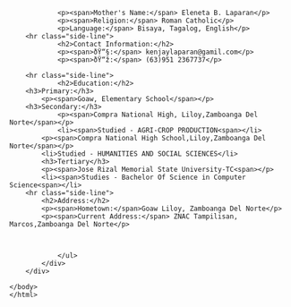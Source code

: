 				<p><span>Mother's Name:</span> Eleneta B. Laparan</p>
				<p><span>Religion:</span> Roman Catholic</p>
				<p>Language:</span> Bisaya, Tagalog, English</p>
		<hr class="side-line">
				<h2>Contact Information:</h2>
				<p><span>ðŸ“§:</span> kenjaylaparan@gamil.com</p>
				<p><span>ðŸ“ž:</span> (63)951 2367737</p>
				
		<hr class="side-line">
				<h2>Education:</h2>
		<h3>Primary:</h3>
			<p><span>Goaw, Elementary School</span></p>
		<h3>Secondary:</h3>
				<p><span>Compra National High, Liloy,Zamboanga Del Norte</span></p>
				<li><span>Studied - AGRI-CROP PRODUCTION<span></li>
			<p><span>Compra National High School,Liloy,Zamboanga Del Norte</span></p>
			<li>Studied - HUMANITIES AND SOCIAL SCIENCES</li>
			<h3>Tertiary</h3>
			<p><span>Jose Rizal Memorial State University-TC<span></p>
			<li><span>Studies - Bachelor Of Science in Computer Science<span></li>
		<hr class="side-line">
			<h2>Address:</h2>
			<p><span>Hometown:</span>Goaw Liloy, Zamboanga Del Norte</p>
			<p><span>Current Address:</span> ZNAC Tampilisan, Marcos,Zamboanga Del Norte</p>
			
			
	
				</ul>
			</div>
		</div>
	
	</body>
	</html>
